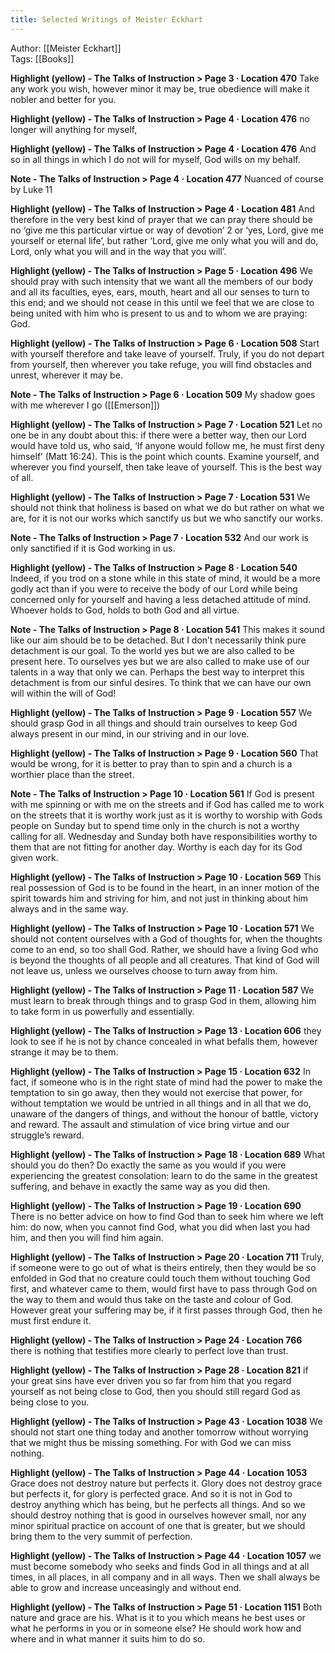 ```yaml
---
title: Selected Writings of Meister Eckhart
---
```


Author: [[Meister Eckhart]]  
Tags: [[Books]]

**Highlight (yellow) - The Talks of Instruction > Page 3 · Location 470**
Take any work you wish, however minor it may be, true obedience will make it nobler and better for you.

**Highlight (yellow) - The Talks of Instruction > Page 4 · Location 476**
no longer will anything for myself,

**Highlight (yellow) - The Talks of Instruction > Page 4 · Location 476**
And so in all things in which I do not will for myself, God wills on my behalf.

**Note - The Talks of Instruction > Page 4 · Location 477**
Nuanced of course by Luke 11

**Highlight (yellow) - The Talks of Instruction > Page 4 · Location 481**
And therefore in the very best kind of prayer that we can pray there should be no ‘give me this particular virtue or way of devotion’ 2 or ‘yes, Lord, give me yourself or eternal life’, but rather ‘Lord, give me only what you will and do, Lord, only what you will and in the way that you will’.

**Highlight (yellow) - The Talks of Instruction > Page 5 · Location 496**
We should pray with such intensity that we want all the members of our body and all its faculties, eyes, ears, mouth, heart and all our senses to turn to this end; and we should not cease in this until we feel that we are close to being united with him who is present to us and to whom we are praying: God.

**Highlight (yellow) - The Talks of Instruction > Page 6 · Location 508**
Start with yourself therefore and take leave of yourself. Truly, if you do not depart from yourself, then wherever you take refuge, you will find obstacles and unrest, wherever it may be.

**Note - The Talks of Instruction > Page 6 · Location 509**
My shadow goes with me wherever I go ([[Emerson]])

**Highlight (yellow) - The Talks of Instruction > Page 7 · Location 521**
Let no one be in any doubt about this: if there were a better way, then our Lord would have told us, who said, ‘If anyone would follow me, he must first deny himself’ (Matt 16:24). This is the point which counts. Examine yourself, and wherever you find yourself, then take leave of yourself. This is the best way of all.

**Highlight (yellow) - The Talks of Instruction > Page 7 · Location 531**
We should not think that holiness is based on what we do but rather on what we are, for it is not our works which sanctify us but we who sanctify our works.

**Note - The Talks of Instruction > Page 7 · Location 532**
And our work is only sanctified if it is God working in us.

**Highlight (yellow) - The Talks of Instruction > Page 8 · Location 540**
Indeed, if you trod on a stone while in this state of mind, it would be a more godly act than if you were to receive the body of our Lord while being concerned only for yourself and having a less detached attitude of mind. Whoever holds to God, holds to both God and all virtue.

**Note - The Talks of Instruction > Page 8 · Location 541**
This makes it sound like our aim should be to be detached. But I don’t necessarily think pure detachment is our goal. To the world yes but we are also called to be present here. To ourselves yes but we are also called to make use of our talents in a way that only we can. Perhaps the best way to interpret this detachment is from our sinful desires. To think that we can have our own will within the will of God!

**Highlight (yellow) - The Talks of Instruction > Page 9 · Location 557**
We should grasp God in all things and should train ourselves to keep God always present in our mind, in our striving and in our love.

**Highlight (yellow) - The Talks of Instruction > Page 9 · Location 560**
That would be wrong, for it is better to pray than to spin and a church is a worthier place than the street.

**Note - The Talks of Instruction > Page 10 · Location 561**
If God is present with me spinning or with me on the streets and if God has called me to work on the streets that it is worthy work just as it is worthy to worship with Gods people on Sunday but to spend time only in the church is not a worthy calling for all. Wednesday and Sunday both have responsibilities worthy to them that are not fitting for another day. Worthy is each day for its God given work.

**Highlight (yellow) - The Talks of Instruction > Page 10 · Location 569**
This real possession of God is to be found in the heart, in an inner motion of the spirit towards him and striving for him, and not just in thinking about him always and in the same way.

**Highlight (yellow) - The Talks of Instruction > Page 10 · Location 571**
We should not content ourselves with a God of thoughts for, when the thoughts come to an end, so too shall God. Rather, we should have a living God who is beyond the thoughts of all people and all creatures. That kind of God will not leave us, unless we ourselves choose to turn away from him.

**Highlight (yellow) - The Talks of Instruction > Page 11 · Location 587**
We must learn to break through things and to grasp God in them, allowing him to take form in us powerfully and essentially.

**Highlight (yellow) - The Talks of Instruction > Page 13 · Location 606**
they look to see if he is not by chance concealed in what befalls them, however strange it may be to them.

**Highlight (yellow) - The Talks of Instruction > Page 15 · Location 632**
In fact, if someone who is in the right state of mind had the power to make the temptation to sin go away, then they would not exercise that power, for without temptation we would be untried in all things and in all that we do, unaware of the dangers of things, and without the honour of battle, victory and reward. The assault and stimulation of vice bring virtue and our struggle’s reward.

**Highlight (yellow) - The Talks of Instruction > Page 18 · Location 689**
What should you do then? Do exactly the same as you would if you were experiencing the greatest consolation: learn to do the same in the greatest suffering, and behave in exactly the same way as you did then.

**Highlight (yellow) - The Talks of Instruction > Page 19 · Location 690**
There is no better advice on how to find God than to seek him where we left him: do now, when you cannot find God, what you did when last you had him, and then you will find him again.

**Highlight (yellow) - The Talks of Instruction > Page 20 · Location 711**
Truly, if someone were to go out of what is theirs entirely, then they would be so enfolded in God that no creature could touch them without touching God first, and whatever came to them, would first have to pass through God on the way to them and would thus take on the taste and colour of God. However great your suffering may be, if it first passes through God, then he must first endure it.

**Highlight (yellow) - The Talks of Instruction > Page 24 · Location 766**
there is nothing that testifies more clearly to perfect love than trust.

**Highlight (yellow) - The Talks of Instruction > Page 28 · Location 821**
if your great sins have ever driven you so far from him that you regard yourself as not being close to God, then you should still regard God as being close to you.

**Highlight (yellow) - The Talks of Instruction > Page 43 · Location 1038**
We should not start one thing today and another tomorrow without worrying that we might thus be missing something. For with God we can miss nothing.

**Highlight (yellow) - The Talks of Instruction > Page 44 · Location 1053**
Grace does not destroy nature but perfects it. Glory does not destroy grace but perfects it, for glory is perfected grace. And so it is not in God to destroy anything which has being, but he perfects all things. And so we should destroy nothing that is good in ourselves however small, nor any minor spiritual practice on account of one that is greater, but we should bring them to the very summit of perfection.

**Highlight (yellow) - The Talks of Instruction > Page 44 · Location 1057**
we must become somebody who seeks and finds God in all things and at all times, in all places, in all company and in all ways. Then we shall always be able to grow and increase unceasingly and without end.

**Highlight (yellow) - The Talks of Instruction > Page 51 · Location 1151**
Both nature and grace are his. What is it to you which means he best uses or what he performs in you or in someone else? He should work how and where and in what manner it suits him to do so.
